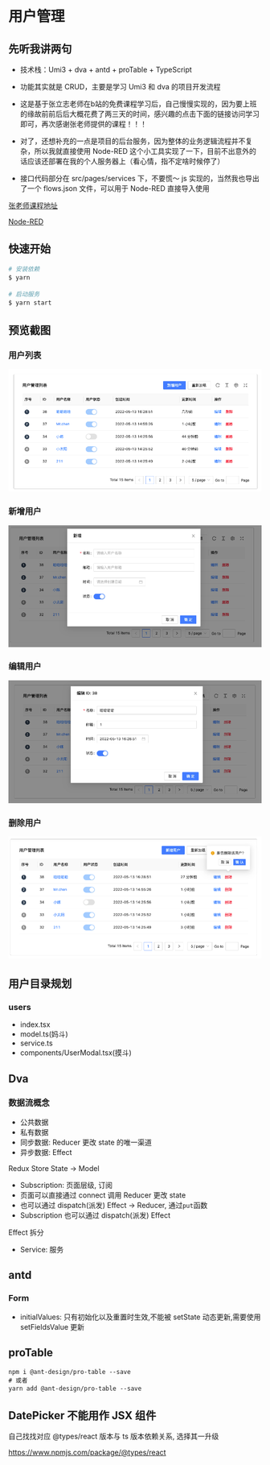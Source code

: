 # 用户管理

## 先听我讲两句

- 技术栈：Umi3 + dva + antd + proTable + TypeScript

- 功能其实就是 CRUD，主要是学习 Umi3 和 dva 的项目开发流程

- 这是基于张立志老师在b站的免费课程学习后，自己慢慢实现的，因为要上班的缘故前前后后大概花费了两三天的时间，感兴趣的点击下面的链接访问学习即可，再次感谢张老师提供的课程！！！
- 对了，还想补充的一点是项目的后台服务，因为整体的业务逻辑流程并不复杂，所以我就直接使用 Node-RED 这个小工具实现了一下，目前不出意外的话应该还部署在我的个人服务器上（看心情，指不定啥时候停了）
- 接口代码部分在 src/pages/services 下，不要慌～ js 实现的，当然我也导出了一个 flows.json 文件，可以用于 Node-RED 直接导入使用

[张老师课程地址](https://www.aspirantzhang.com/dva3.html)

[Node-RED](https://nodered.org/)

## 快速开始

```bash
# 安装依赖
$ yarn

# 启动服务
$ yarn start
```

## 预览截图

### 用户列表

![](./resource/01-userList.png)

### 新增用户

![](./resource/02-userAdd.png)

### 编辑用户

![](./resource/03-userEdit.png)

### 删除用户

![](./resource/04-userDel.png)

## 用户目录规划

### users

- index.tsx
- model.ts(妈斗)
- service.ts
- components/UserModal.tsx(摸斗)

## Dva

### 数据流概念

- 公共数据
- 私有数据
- 同步数据: Reducer 更改 state 的唯一渠道
- 异步数据: Effect

Redux Store State -> Model

- Subscription: 页面层级, 订阅
- 页面可以直接通过 connect 调用 Reducer 更改 state
- 也可以通过 dispatch(派发) Effect -> Reducer, 通过`put`函数
- Subscription 也可以通过 dispatch(派发) Effect

Effect 拆分

- Service: 服务

## antd

### Form

- initialValues: 只有初始化以及重置时生效,不能被 setState 动态更新,需要使用 setFieldsValue 更新

## proTable

```shell
npm i @ant-design/pro-table --save
# 或者
yarn add @ant-design/pro-table --save
```

## DatePicker 不能用作 JSX 组件

自己找找对应 @types/react 版本与 ts 版本依赖关系, 选择其一升级

https://www.npmjs.com/package/@types/react
